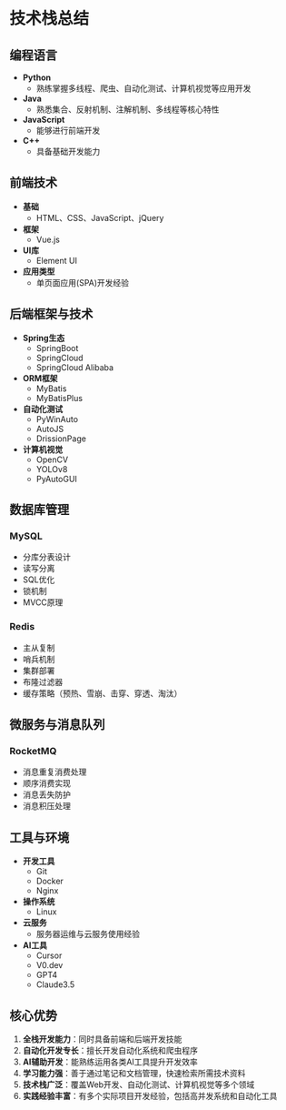 # 技术栈总结

## 编程语言
- **Python**
  - 熟练掌握多线程、爬虫、自动化测试、计算机视觉等应用开发
- **Java**
  - 熟悉集合、反射机制、注解机制、多线程等核心特性
- **JavaScript**
  - 能够进行前端开发
- **C++**
  - 具备基础开发能力

## 前端技术
- **基础**
  - HTML、CSS、JavaScript、jQuery
- **框架**
  - Vue.js
- **UI库**
  - Element UI
- **应用类型**
  - 单页面应用(SPA)开发经验

## 后端框架与技术
- **Spring生态**
  - SpringBoot
  - SpringCloud
  - SpringCloud Alibaba
- **ORM框架**
  - MyBatis
  - MyBatisPlus
- **自动化测试**
  - PyWinAuto
  - AutoJS
  - DrissionPage
- **计算机视觉**
  - OpenCV
  - YOLOv8
  - PyAutoGUI

## 数据库管理
### MySQL
- 分库分表设计
- 读写分离
- SQL优化
- 锁机制
- MVCC原理

### Redis
- 主从复制
- 哨兵机制
- 集群部署
- 布隆过滤器
- 缓存策略（预热、雪崩、击穿、穿透、淘汰）

## 微服务与消息队列
### RocketMQ
- 消息重复消费处理
- 顺序消费实现
- 消息丢失防护
- 消息积压处理

## 工具与环境
- **开发工具**
  - Git
  - Docker
  - Nginx
- **操作系统**
  - Linux
- **云服务**
  - 服务器运维与云服务使用经验
- **AI工具**
  - Cursor
  - V0.dev
  - GPT4
  - Claude3.5

## 核心优势
1. **全栈开发能力**：同时具备前端和后端开发技能
2. **自动化开发专长**：擅长开发自动化系统和爬虫程序
3. **AI辅助开发**：能熟练运用各类AI工具提升开发效率
4. **学习能力强**：善于通过笔记和文档管理，快速检索所需技术资料
5. **技术栈广泛**：覆盖Web开发、自动化测试、计算机视觉等多个领域
6. **实践经验丰富**：有多个实际项目开发经验，包括高并发系统和自动化工具 